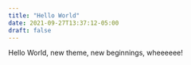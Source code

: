 ```yaml
---
title: "Hello World"
date: 2021-09-27T13:37:12-05:00
draft: false
---
```


Hello World, new theme, new beginnings, wheeeeee!
